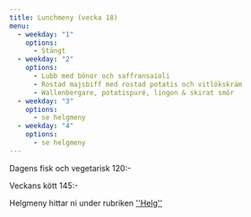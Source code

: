 ```yaml
---
title: Lunchmeny (vecka 18)
menu:
  - weekday: "1"
    options:
      - Stängt
  - weekday: "2"
    options:
      - Lubb med bönor och saffransaioli
      - Rostad majsbiff med rostad potatis och vitlökskräm
      - Wallenbergare, potatispuré, lingon & skirat smör
  - weekday: "3"
    options:
      - se helgmeny
  - weekday: "4"
    options:
      - se helgmeny
---
```

Dagens fisk och vegetarisk 120:-

Veckans kött 145:-



Helgmeny hittar ni under rubriken [''Helg''](https://www.restaurangstoraholm.se/helg?i=2)